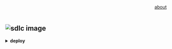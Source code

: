 <div align="right">
<a href="https://github.com/losophy/raindrop/blob/master/README.md">  about</a>
</div> 

<br>

## ![sdlc image](https://www.guru99.com/images/1/080118_0641_SDLCSoftwar1.png)

<b><details><summary>deploy</summary></b>

* Docker<br>
Docker is a set of coupled software-as-a-service and platform-as-a-service products that use operating-system-level virtualization to develop and deliver software in packages called containers.<br>
-- I think docker can help me build big app(kbe, mongodb).

</details>

